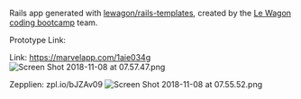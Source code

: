 Rails app generated with [lewagon/rails-templates](https://github.com/lewagon/rails-templates), created by the [Le Wagon coding bootcamp](https://www.lewagon.com) team.

Prototype Link:

Link:
https://marvelapp.com/1aie034g
![Screen Shot 2018-11-08 at 07.57.47.png](https://images.zenhubusercontent.com/59db4129b0222d5de47ad5ee/4629c7c6-9f87-49b1-8b9b-972c2d1e848b)

Zepplien:
zpl.io/bJZAv09
![Screen Shot 2018-11-08 at 07.55.52.png](https://images.zenhubusercontent.com/59db4129b0222d5de47ad5ee/a185e9d3-38f7-40c8-b98d-979430b273a4)
